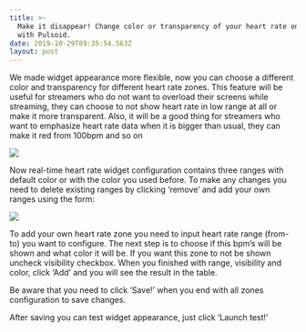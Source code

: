 ```yaml
---
title: >-
  Make it disappear! Change color or transparency of your heart rate on stream
  with Pulsoid.
date: 2019-10-29T09:35:54.563Z
layout: post
---
```

We made widget appearance more flexible, now you can choose a different color and transparency for different heart rate zones. This feature will be useful for streamers who do not want to overload their screens while streaming, they can choose to not show heart rate in low range at all or make it more transparent. Also, it will be a good thing for streamers who want to emphasize heart rate data when it is bigger than usual, they can make it red from 100bpm and so on

![](/images/ezgif.com-video-to-gif-18-.gif)

Now real-time heart rate widget configuration contains three ranges with default color or with the color you used before. To make any changes you need to delete existing ranges by clicking ‘remove’ and add your own ranges using the form:

![](/images/screen-shot-2019-10-29-at-11.57.57-am.png)

To add your own heart rate zone you need to input heart rate range (from-to) you want to configure. The next step is to choose if this bpm’s will be shown and what color it will be. If you want this zone to not be shown uncheck visibility checkbox. When you finished with range, visibility and color, click ‘Add’ and you will see the result in the table.

Be aware that you need to click ‘Save!’ when you end with all zones configuration to save changes.

After saving you can test widget appearance, just click ‘Launch test!’
